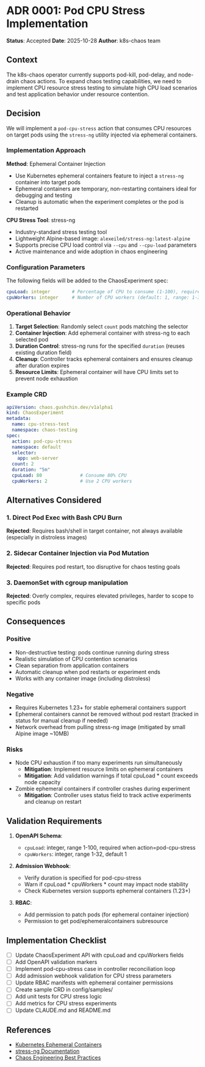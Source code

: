 # ADR 0001: Pod CPU Stress Implementation

**Status**: Accepted
**Date**: 2025-10-28
**Author**: k8s-chaos team

## Context

The k8s-chaos operator currently supports pod-kill, pod-delay, and node-drain chaos actions. To expand chaos testing capabilities, we need to implement CPU resource stress testing to simulate high CPU load scenarios and test application behavior under resource contention.

## Decision

We will implement a `pod-cpu-stress` action that consumes CPU resources on target pods using the `stress-ng` utility injected via ephemeral containers.

### Implementation Approach

**Method**: Ephemeral Container Injection
- Use Kubernetes ephemeral containers feature to inject a `stress-ng` container into target pods
- Ephemeral containers are temporary, non-restarting containers ideal for debugging and testing
- Cleanup is automatic when the experiment completes or the pod is restarted

**CPU Stress Tool**: stress-ng
- Industry-standard stress testing tool
- Lightweight Alpine-based image: `alexeiled/stress-ng:latest-alpine`
- Supports precise CPU load control via `--cpu` and `--cpu-load` parameters
- Active maintenance and wide adoption in chaos engineering

### Configuration Parameters

The following fields will be added to the ChaosExperiment spec:

```yaml
cpuLoad: integer        # Percentage of CPU to consume (1-100), required for pod-cpu-stress
cpuWorkers: integer     # Number of CPU workers (default: 1, range: 1-32)
```

### Operational Behavior

1. **Target Selection**: Randomly select `count` pods matching the selector
2. **Container Injection**: Add ephemeral container with stress-ng to each selected pod
3. **Duration Control**: stress-ng runs for the specified `duration` (reuses existing duration field)
4. **Cleanup**: Controller tracks ephemeral containers and ensures cleanup after duration expires
5. **Resource Limits**: Ephemeral container will have CPU limits set to prevent node exhaustion

### Example CRD

```yaml
apiVersion: chaos.gushchin.dev/v1alpha1
kind: ChaosExperiment
metadata:
  name: cpu-stress-test
  namespace: chaos-testing
spec:
  action: pod-cpu-stress
  namespace: default
  selector:
    app: web-server
  count: 2
  duration: "5m"
  cpuLoad: 80              # Consume 80% CPU
  cpuWorkers: 2            # Use 2 CPU workers
```

## Alternatives Considered

### 1. Direct Pod Exec with Bash CPU Burn
**Rejected**: Requires bash/shell in target container, not always available (especially in distroless images)

### 2. Sidecar Container Injection via Pod Mutation
**Rejected**: Requires pod restart, too disruptive for chaos testing goals

### 3. DaemonSet with cgroup manipulation
**Rejected**: Overly complex, requires elevated privileges, harder to scope to specific pods

## Consequences

### Positive
- Non-destructive testing: pods continue running during stress
- Realistic simulation of CPU contention scenarios
- Clean separation from application containers
- Automatic cleanup when pod restarts or experiment ends
- Works with any container image (including distroless)

### Negative
- Requires Kubernetes 1.23+ for stable ephemeral containers support
- Ephemeral containers cannot be removed without pod restart (tracked in status for manual cleanup if needed)
- Network overhead from pulling stress-ng image (mitigated by small Alpine image ~10MB)

### Risks
- Node CPU exhaustion if too many experiments run simultaneously
  - **Mitigation**: Implement resource limits on ephemeral containers
  - **Mitigation**: Add validation warnings if total cpuLoad * count exceeds node capacity
- Zombie ephemeral containers if controller crashes during experiment
  - **Mitigation**: Controller uses status field to track active experiments and cleanup on restart

## Validation Requirements

1. **OpenAPI Schema**:
   - `cpuLoad`: integer, range 1-100, required when action=pod-cpu-stress
   - `cpuWorkers`: integer, range 1-32, default 1

2. **Admission Webhook**:
   - Verify duration is specified for pod-cpu-stress
   - Warn if cpuLoad * cpuWorkers * count may impact node stability
   - Check Kubernetes version supports ephemeral containers (1.23+)

3. **RBAC**:
   - Add permission to patch pods (for ephemeral container injection)
   - Permission to get pod/ephemeralcontainers subresource

## Implementation Checklist

- [ ] Update ChaosExperiment API with cpuLoad and cpuWorkers fields
- [ ] Add OpenAPI validation markers
- [ ] Implement pod-cpu-stress case in controller reconciliation loop
- [ ] Add admission webhook validation for CPU stress parameters
- [ ] Update RBAC manifests with ephemeral container permissions
- [ ] Create sample CRD in config/samples/
- [ ] Add unit tests for CPU stress logic
- [ ] Add metrics for CPU stress experiments
- [ ] Update CLAUDE.md and README.md

## References

- [Kubernetes Ephemeral Containers](https://kubernetes.io/docs/concepts/workloads/pods/ephemeral-containers/)
- [stress-ng Documentation](https://wiki.ubuntu.com/Kernel/Reference/stress-ng)
- [Chaos Engineering Best Practices](https://principlesofchaos.org/)

